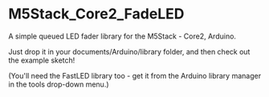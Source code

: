 # M5Stack_Core2_FadeLED
A simple queued LED fader library for the M5Stack - Core2, Arduino.

Just drop it in your documents/Arduino/library folder, and then check out the example sketch!

(You'll need the FastLED library too - get it from the Arduino library manager in the tools drop-down menu.)
